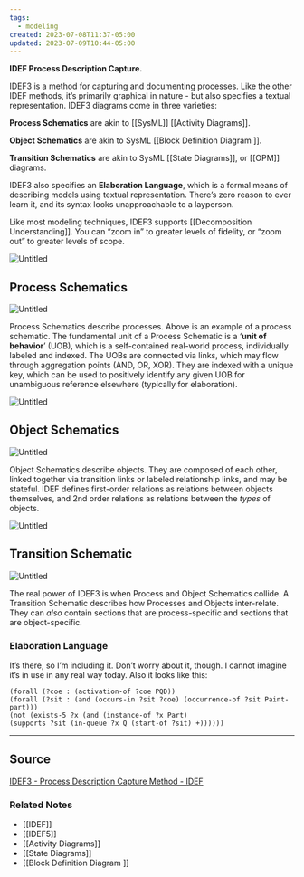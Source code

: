 ```yaml
---
tags:
  - modeling
created: 2023-07-08T11:37-05:00
updated: 2023-07-09T10:44-05:00
---
```

**IDEF Process Description Capture.**

IDEF3 is a method for capturing and documenting processes. Like the other IDEF methods, it’s primarily graphical in nature - but also specifies a textual representation. IDEF3 diagrams come in three varieties:

**Process Schematics** are akin to [[SysML]] [[Activity Diagrams]].

**Object Schematics** are akin to SysML [[Block Definition Diagram ]].

**Transition Schematics** are akin to SysML [[State Diagrams]], or [[OPM]] diagrams.

IDEF3 also specifies an **Elaboration Language**, which is a formal means of describing models using textual representation. There’s zero reason to ever learn it, and its syntax looks unapproachable to a layperson.

Like most modeling techniques, IDEF3 supports [[Decomposition Understanding]]. You can “zoom in” to greater levels of fidelity, or “zoom out” to greater levels of scope.

![Untitled](Untitled%2054.png)

## Process Schematics

![Untitled](Untitled%2055.png)

Process Schematics describe processes. Above is an example of a process schematic. The fundamental unit of a Process Schematic is a ‘**unit of behavior**’ (UOB), which is a self-contained real-world process, individually labeled and indexed. The UOBs are connected via links, which may flow through aggregation points (AND, OR, XOR). They are indexed with a unique key, which can be used to positively identify any given UOB for unambiguous reference elsewhere (typically for elaboration).

![Untitled](Untitled%2056.png)

## Object Schematics

![Untitled](Untitled%2057.png)

Object Schematics describe objects. They are composed of each other, linked together via transition links or labeled relationship links, and may be stateful. IDEF defines first-order relations as relations between objects themselves, and 2nd order relations as relations between the *types* of objects. 

![Untitled](Untitled%2058.png)

## Transition Schematic

![Untitled](Untitled%2059.png)

The real power of IDEF3 is when Process and Object Schematics collide. A Transition Schematic describes how Processes and Objects inter-relate. They can *also* contain sections that are process-specific and sections that are object-specific. 

### Elaboration Language

It’s there, so I’m including it. Don’t worry about it, though. I cannot imagine it’s in use in any real way today. Also it looks like this:

```
(forall (?coe : (activation-of ?coe PQD))
(forall (?sit : (and (occurs-in ?sit ?coe) (occurrence-of ?sit Paint-part)))
(not (exists-5 ?x (and (instance-of ?x Part)
(supports ?sit (in-queue ?x Q (start-of ?sit) +))))))
```

---

## Source

[IDEF3 - Process Description Capture Method - IDEF](https://www.idef.com/idef3-process-description-capture-method/)

### Related Notes
- [[IDEF]] 
- [[IDEF5]] 
- [[Activity Diagrams]] 
- [[State Diagrams]] 
- [[Block Definition Diagram ]]